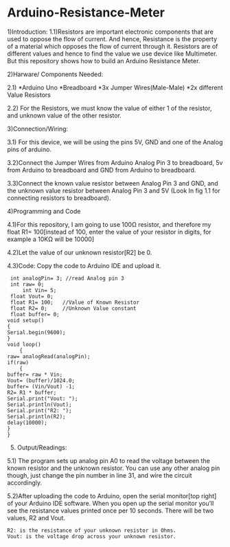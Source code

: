 # Arduino-Resistance-Meter

1)Introduction:
1.1)Resistors are important electronic components that are used to oppose the flow of current. And hence, Resistance is the property of a material which opposes the flow of current through it. Resistors are of different values and hence to find the value we use device like Multimeter. But this repository shows how to build an Arduino Resistance Meter.

2)Harware/ Components Needed:

2.1)       *Arduino Uno
           *Breadboard
           *3x Jumper Wires(Male-Male)
           *2x different Value Resistors
 
2.2) For the Resistors, we must know the value of either 1 of the resistor, and unknown value of the other resistor.

3)Connection/Wiring:

3.1) For this device, we will be using the pins 5V, GND and one of the Analog pins of arduino.

3.2)Connect the Jumper Wires from Arduino Analog Pin 3 to breadboard, 5v from Arduino to breadboard and GND from Arduino to breadboard.

3.3)Connect the known value resistor between Analog Pin 3 and GND, and the unknown value resistor between Analog Pin 3 and 5V (Look In fig 1.1 for connecting resistors to breadboard).

4)Programming and Code

4.1)For this repository, I am going to use 100Ω resistor, and therefore my float R1= 100[instead of 100, enter the value of your resistor in digits, for example a 10KΩ will be 10000]

4.2)Let the value of our unknown resistor[R2] be 0.

4.3)Code: Copy the code to Arduino IDE and upload it.

     int analogPin= 3; //read Analog pin 3
     int raw= 0;
		 int Vin= 5;
     float Vout= 0;
     float R1= 100;   //Value of Known Resistor
     float R2= 0;     //Unknown Value constant
     float buffer= 0;
    void setup()
    {
    Serial.begin(9600);
    }
    void loop()
		{
    raw= analogRead(analogPin);
    if(raw) 
		{
    buffer= raw * Vin;
    Vout= (buffer)/1024.0;
    buffer= (Vin/Vout) -1;
    R2= R1 * buffer;
    Serial.print("Vout: ");
    Serial.println(Vout);
    Serial.print("R2: ");
    Serial.println(R2);
    delay(10000);
    }
    }

5) Output/Readings:

5.1) The program sets up analog pin A0 to read the voltage between the known resistor and the unknown resistor. You can use any other analog pin though, just change the pin number in line 31, and wire the circuit accordingly.

5.2)After uploading the code to Arduino, open the serial monitor[top right] of your Arduino IDE software. When you open up the serial monitor you’ll see the resistance values printed once per 10 seconds. There will be two values, R2 and Vout.
       
    R2: is the resistance of your unknown resistor in Ohms.
    Vout: is the voltage drop across your unknown resistor.
